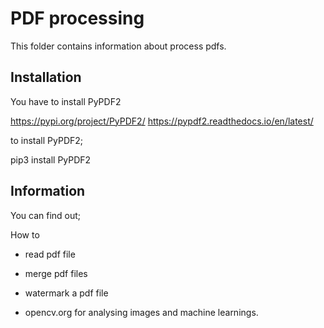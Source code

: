# PDF processing

This folder contains information about process pdfs.

## Installation 

You have to install PyPDF2

https://pypi.org/project/PyPDF2/
https://pypdf2.readthedocs.io/en/latest/

to install PyPDF2;

pip3 install PyPDF2

## Information

You can find out;

How to
- read pdf file
- merge pdf files
- watermark a pdf file

- opencv.org for analysing images and machine learnings.